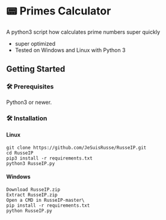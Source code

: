 # 📟 Primes Calculator
A python3 script how calculates prime numbers super quickly
* super optimized
* Tested on Windows and Linux with Python 3

## Getting Started

### 🛠 Prerequisites

Python3 or newer.

### 🛠 Installation
#### Linux
```
git clone https://github.com/JeSuisRusse/RusseIP.git
cd RusseIP
pip3 install -r requirements.txt
python3 RusseIP.py
```
#### Windows
```
Download RusseIP.zip
Extract RusseIP.zip
Open a CMD in RusseIP-master\
pip install -r requirements.txt
python RusseIP.py
```
